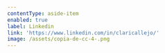 ```yaml
---
contentType: aside-item
enabled: true
label: Linkedin
link: 'https://www.linkedin.com/in/claricallejo/'
image: /assets/copia-de-cc-4-.png
---
```


